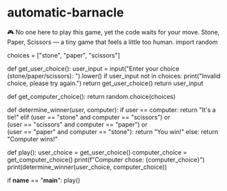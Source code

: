 # automatic-barnacle
🎮 No one here to play this game, yet the code waits for your move. Stone, Paper, Scissors — a tiny game that feels a little too human.
import random

choices = ["stone", "paper", "scissors"]

def get_user_choice():
    user_input = input("Enter your choice (stone/paper/scissors): ").lower()
    if user_input not in choices:
        print("Invalid choice, please try again.")
        return get_user_choice()
    return user_input

def get_computer_choice():
    return random.choice(choices)

def determine_winner(user, computer):
    if user == computer:
        return "It's a tie!"
    elif (user == "stone" and computer == "scissors") or \
         (user == "scissors" and computer == "paper") or \
         (user == "paper" and computer == "stone"):
        return "You win!"
    else:
        return "Computer wins!"

def play():
    user_choice = get_user_choice()
    computer_choice = get_computer_choice()
    print(f"Computer chose: {computer_choice}")
    print(determine_winner(user_choice, computer_choice))

if __name__ == "__main__":
    play()